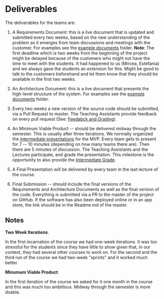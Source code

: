 Deliverables 
====
The deliverables for the teams are:

1. A Requirements Document: this is a live document that is updated and submitted every two weeks, 
based on the new understanding of the problem as it emerges from team discussions and meetings 
with the customer. For examples see the [example documents](/example-documents) folder. 
**Note**: The first deadline which is two weeks from the beginning of the project might be 
delayed because of the customers who might not have the time to meet with the students. 
It had happened to us (Mircea, Estefania) and we always gave the students an extension for this.
Might be good to talk to the customers beforehand and let them know that they should be 
available in the first two weeks.

2. An Architecture Document: this is a live document that presents the high-level structure of 
the system. For examples see the [example documents](/example-documents) folder. 

3. Every two weeks a new version of the source code should be submitted, via a Pull Request to 
master. The Teaching Assistants provide feedback on every pull request (See: [Feedabck and Grading](https://github.com/mircealungu/se-course-best-practices/blob/master/TA%20Duties.md#feedback-and-grading)).

4. An Minimum Viable Product -- should be delivered midway through the semester. This is usually
after three iterations. We normally organized the [intermediate presentations](https://github.com/mircealungu/se-course-best-practices/blob/master/example-documents/README.md#example-structure-intermediate-presentation) 
for the MVP. Every team gets to present for 7 -- 10 minutes (depending on how many teams there are). 
Then there are 5 minutes of discussion. The Teaching Assistants and the Lectures participate, and 
grade the presentation. This milestone is the opportunity to also provide the [Intermediate Grade](https://github.com/mircealungu/se-course-best-practices/blob/master/evaluation/Grading.md#intermediate-grade). 

4. A Final Presentation will be delivered by every team in the last lecture of the course. 

5. Final Submission -- should include the final versions of the Requirements and Architecture Documents 
as well as the final version of the code. Everything is submitted via a PR to the master of the project
on GitHub. If the software has also been deployed online or in an app store, the link should be in the 
Readme.md of the master. 


Notes
--
**Two Week Iterations**.

In the first incarnation of the course we had one-week iterations. 
It was too stressful for the students since they have little to show
given that, in our context, they had several other courses to work on.
For the second and the third run of the course we had two-week "sprints"
and it worked much better. 

**Minumum Viable Product**.

In the first iteration of the course we asked for it one month in the course 
and this was much too ambitious. Midway through the semester is more doable.

